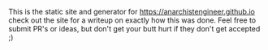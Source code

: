 This is the static site and generator for https://anarchistengineer.github.io check out the site for a writeup on exactly how this was done.  Feel free to submit PR's or ideas, but don't get your butt hurt if they don't get accepted ;)
